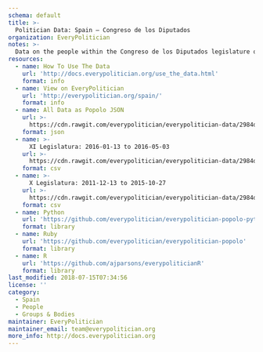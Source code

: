 ```yaml
---
schema: default
title: >-
  Politician Data: Spain — Congreso de los Diputados
organization: EveryPolitician
notes: >-
  Data on the people within the Congreso de los Diputados legislature of Spain.
resources:
  - name: How To Use The Data
    url: 'http://docs.everypolitician.org/use_the_data.html'
    format: info
  - name: View on EveryPolitician
    url: 'http://everypolitician.org/spain/'
    format: info
  - name: All Data as Popolo JSON
    url: >-
      https://cdn.rawgit.com/everypolitician/everypolitician-data/2984dacb4ccc2bfae228cc5b1f309e09f191066e/data/Spain/Congress/ep-popolo-v1.0.json
    format: json
  - name: >-
      XI Legislatura: 2016-01-13 to 2016-05-03
    url: >-
      https://cdn.rawgit.com/everypolitician/everypolitician-data/2984dacb4ccc2bfae228cc5b1f309e09f191066e/data/Spain/Congress/term-11.csv
    format: csv
  - name: >-
      X Legislatura: 2011-12-13 to 2015-10-27
    url: >-
      https://cdn.rawgit.com/everypolitician/everypolitician-data/2984dacb4ccc2bfae228cc5b1f309e09f191066e/data/Spain/Congress/term-10.csv
    format: csv
  - name: Python
    url: 'https://github.com/everypolitician/everypolitician-popolo-python'
    format: library
  - name: Ruby
    url: 'https://github.com/everypolitician/everypolitician-popolo'
    format: library
  - name: R
    url: 'https://github.com/ajparsons/everypoliticianR'
    format: library
last_modified: 2018-07-15T07:34:56
license: ''
category:
  - Spain
  - People
  - Groups & Bodies
maintainer: EveryPolitician
maintainer_email: team@everypolitician.org
more_info: http://docs.everypolitician.org
---
```

